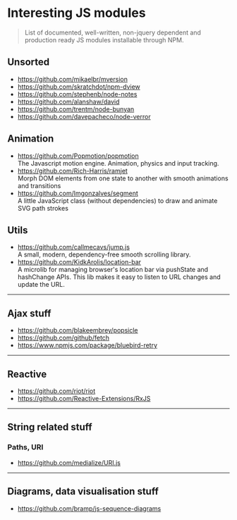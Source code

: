 # Interesting JS modules

> List of documented, well-written, non-jquery dependent and production ready JS modules installable through NPM.

## Unsorted
+ https://github.com/mikaelbr/mversion
+ https://github.com/skratchdot/npm-dview
+ https://github.com/stephenb/node-notes
+ https://github.com/alanshaw/david
+ https://github.com/trentm/node-bunyan
+ https://github.com/davepacheco/node-verror

## Animation
+ https://github.com/Popmotion/popmotion <br>
  The Javascript motion engine. Animation, physics and input tracking.
+ https://github.com/Rich-Harris/ramjet <br>
  Morph DOM elements from one state to another with smooth animations and transitions 
+ https://github.com/lmgonzalves/segment <br>
  A little JavaScript class (without dependencies) to draw and animate SVG path strokes

## Utils
+ https://github.com/callmecavs/jump.js <br>
  A small, modern, dependency-free smooth scrolling library.
+ https://github.com/KidkArolis/location-bar <br>
  A microlib for managing browser's location bar via pushState and hashChange APIs. This lib makes it easy to listen to URL changes and update the URL.

---

## Ajax stuff
+ https://github.com/blakeembrey/popsicle
+ https://github.com/github/fetch
+ https://www.npmjs.com/package/bluebird-retry

---

## Reactive
+ https://github.com/riot/riot
+ https://github.com/Reactive-Extensions/RxJS

---

## String related stuff

### Paths, URI

+ https://github.com/medialize/URI.js 

---

## Diagrams, data visualisation stuff

+ https://github.com/bramp/js-sequence-diagrams
